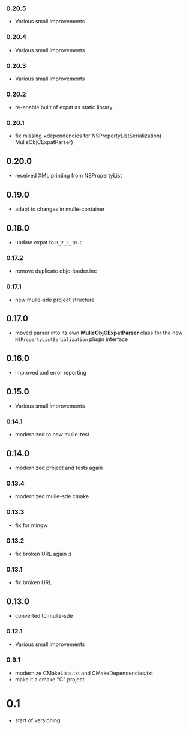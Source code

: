 ### 0.20.5

* Various small improvements

### 0.20.4

* Various small improvements

### 0.20.3

* Various small improvements

### 0.20.2

* re-enable built of expat as static library

### 0.20.1

* fix missing +dependencies for NSPropertyListSerialization( MulleObjCExpatParser)

## 0.20.0

* received XML printing from NSPropertyList


## 0.19.0

* adapt to changes in mulle-container


## 0.18.0

* update expat to `R_2_2_10.C`


### 0.17.2

* remove duplicate objc-loader.inc

### 0.17.1

* new mulle-sde project structure

## 0.17.0

* moved parser into its own **MulleObjCExpatParser** class for the new `NSPropertyListSerialization` plugin interface


## 0.16.0

* improved xml error reporting


## 0.15.0

* Various small improvements


### 0.14.1

* modernized to new mulle-test

## 0.14.0

* modernized project and tests again


### 0.13.4

* modernized mulle-sde cmake

### 0.13.3

* fix for mingw

### 0.13.2

* fix broken URL again :(

### 0.13.1

* fix broken URL

## 0.13.0

* converted to mulle-sde


### 0.12.1

* Various small improvements

### 0.9.1

* modernize CMakeLists.txt and CMakeDependencies.txt
* make it a cmake "C" project

# 0.1

* start of versioning
